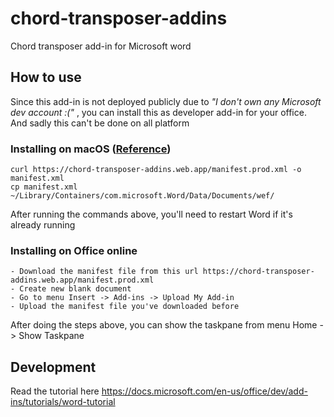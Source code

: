 # chord-transposer-addins

Chord transposer add-in for Microsoft word

## How to use
Since this add-in is not deployed publicly due to *"I don't own any Microsoft dev account :("* , you can install this as developer add-in for your office. And sadly this can't be done on all platform

### Installing on macOS ([Reference](https://docs.microsoft.com/en-us/office/dev/add-ins/testing/sideload-an-office-add-in-on-ipad-and-mac#sideload-an-add-in-in-office-on-mac))
```
curl https://chord-transposer-addins.web.app/manifest.prod.xml -o manifest.xml
cp manifest.xml ~/Library/Containers/com.microsoft.Word/Data/Documents/wef/
```
After running the commands above, you'll need to restart Word if it's already running

### Installing on Office online
```
- Download the manifest file from this url https://chord-transposer-addins.web.app/manifest.prod.xml
- Create new blank document
- Go to menu Insert -> Add-ins -> Upload My Add-in
- Upload the manifest file you've downloaded before
```
After doing the steps above, you can show the taskpane from menu Home -> Show Taskpane

## Development
Read the tutorial here https://docs.microsoft.com/en-us/office/dev/add-ins/tutorials/word-tutorial
